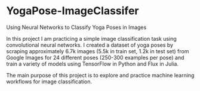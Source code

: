 # YogaPose-ImageClassifer
Using Neural Networks to Classify Yoga Poses in Images

In this project I am practicing a simple image classification task using convolutional neural networks.  I created a dataset of yoga poses by scraping approximately 6.7k images (5.5k in train set, 1.2k in test set) from Google Images for 24 different poses (250-300 examples per pose) and train a variety of models using TensorFlow in Python and Flux in Julia.

The main purpose of this project is to explore and practice machine learning workflows for image classification.
